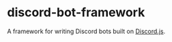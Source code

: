 # discord-bot-framework

A framework for writing Discord bots built on [Discord.js](https://discord.js.org/).
